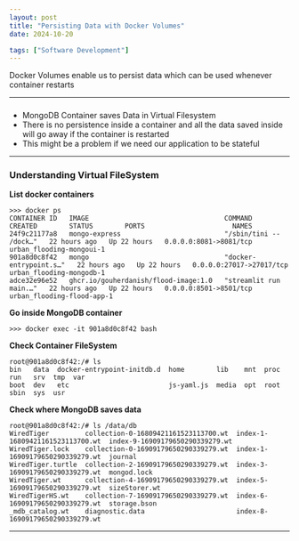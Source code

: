 ```yaml
---
layout: post
title: "Persisting Data with Docker Volumes"
date: 2024-10-20

tags: ["Software Development"]
---
```


Docker Volumes enable us to persist data which can be used whenever container restarts

---

### 

- MongoDB Container saves Data in Virtual Filesystem
- There is no persistence inside a container and all the data saved inside will go away if the container is restarted
- This might be a problem if we need our application to be stateful

---
### Understanding Virtual FileSystem

**List docker containers**
``` 
>>> docker ps
CONTAINER ID   IMAGE                                  COMMAND                  CREATED        STATUS        PORTS                      NAMES
24f9c21177a8   mongo-express                          "/sbin/tini -- /dock…"   22 hours ago   Up 22 hours   0.0.0.0:8081->8081/tcp     urban_flooding-mongoui-1
901a8d0c8f42   mongo                                  "docker-entrypoint.s…"   22 hours ago   Up 22 hours   0.0.0.0:27017->27017/tcp   urban_flooding-mongodb-1
adce32e96e52   ghcr.io/gouherdanish/flood-image:1.0   "streamlit run main.…"   22 hours ago   Up 22 hours   0.0.0.0:8501->8501/tcp     urban_flooding-flood-app-1
```

**Go inside MongoDB container**
```
>>> docker exec -it 901a8d0c8f42 bash
```

**Check Container FileSystem**
```
root@901a8d0c8f42:/# ls
bin   data  docker-entrypoint-initdb.d  home        lib    mnt  proc  run   srv  tmp  var
boot  dev   etc                         js-yaml.js  media  opt  root  sbin  sys  usr
```

**Check where MongoDB saves data**
```
root@901a8d0c8f42:/# ls /data/db   
WiredTiger         collection-0-16809421161523113700.wt  index-1-16809421161523113700.wt  index-9-16909179650290339279.wt
WiredTiger.lock    collection-0-16909179650290339279.wt  index-1-16909179650290339279.wt  journal
WiredTiger.turtle  collection-2-16909179650290339279.wt  index-3-16909179650290339279.wt  mongod.lock
WiredTiger.wt      collection-4-16909179650290339279.wt  index-5-16909179650290339279.wt  sizeStorer.wt
WiredTigerHS.wt    collection-7-16909179650290339279.wt  index-6-16909179650290339279.wt  storage.bson
_mdb_catalog.wt    diagnostic.data                       index-8-16909179650290339279.wt
```

---

### 
